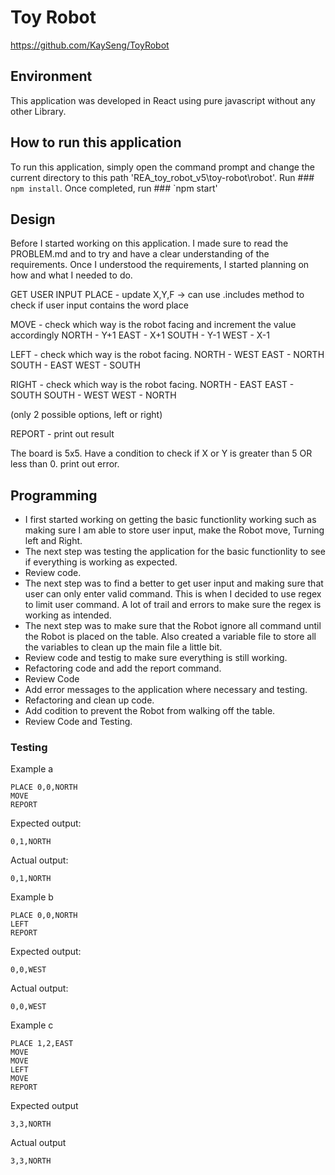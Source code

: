 # Toy Robot
https://github.com/KaySeng/ToyRobot

## Environment

This application was developed in React using pure javascript without any other Library.

## How to run this application

To run this application, simply open the command prompt and change the current directory to this path 'REA_toy_robot_v5\toy-robot\robot'. Run ### `npm install`. Once completed, run ### `npm start'

## Design
Before I started working on this application. I made sure to read the PROBLEM.md and to try and have a clear understanding of the requirements. Once I understood the requirements, I started planning on how and what I needed to do. 

GET USER INPUT
PLACE - update X,Y,F -> can use .includes method to check if user input contains the word place

MOVE - check which way is the robot facing and increment the value accordingly
	NORTH - Y+1
	EAST - X+1
	SOUTH - Y-1
	WEST - X-1

LEFT - check which way is the robot facing.
	NORTH - WEST
	EAST - NORTH
	SOUTH - EAST
	WEST - SOUTH
	
RIGHT - check which way is the robot facing.
	NORTH - EAST
	EAST - SOUTH
	SOUTH - WEST
	WEST - NORTH
	
(only 2 possible options, left or right)
	
REPORT - print out result

The board is 5x5. Have a condition to check if X or Y is greater than 5 OR less than 0. print out error.

## Programming
- I first started working on getting the basic functionlity working such as making sure I am able to store user input, make the Robot move, Turning left and Right. 
- The next step was testing the application for the basic functionlity to see if everything is working as expected. 
- Review code.
- The next step was to find a better to get user input and making sure that user can only enter valid command. This is when I decided to use regex to limit user command. A lot of trail and errors to make sure the regex is working as intended.
- The next step was to make sure that the Robot ignore all command until the Robot is placed on the table. Also created a variable file to store all the variables to clean up the main file a little bit. 
- Review code and testig to make sure everything is still working.
- Refactoring code and add the report command.
- Review Code
- Add error messages to the application where necessary and testing.
- Refactoring and clean up code. 
- Add codition to prevent the Robot from walking off the table.
- Review Code and Testing.

### Testing

Example a

    PLACE 0,0,NORTH
    MOVE
    REPORT

Expected output:

    0,1,NORTH
	
Actual output:

    0,1,NORTH

Example b

    PLACE 0,0,NORTH
    LEFT
    REPORT

Expected output:

    0,0,WEST
	
Actual output:

    0,0,WEST

Example c

    PLACE 1,2,EAST
    MOVE
    MOVE
    LEFT
    MOVE
    REPORT

Expected output

    3,3,NORTH

Actual output

    3,3,NORTH